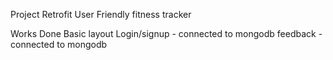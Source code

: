 Project Retrofit
User Friendly fitness tracker


Works Done
Basic layout 
Login/signup - connected to mongodb
feedback - connected to mongodb

